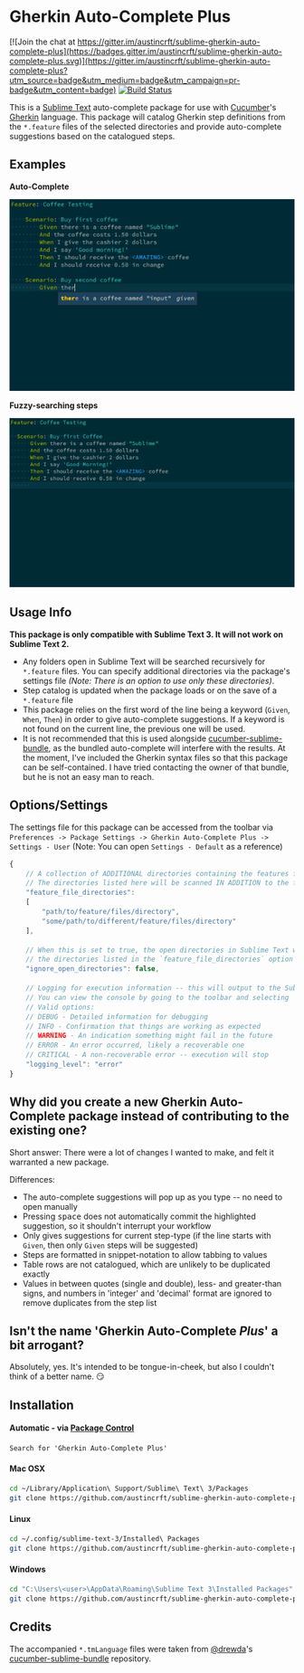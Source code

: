 # Gherkin Auto-Complete Plus

[![Join the chat at https://gitter.im/austincrft/sublime-gherkin-auto-complete-plus](https://badges.gitter.im/austincrft/sublime-gherkin-auto-complete-plus.svg)](https://gitter.im/austincrft/sublime-gherkin-auto-complete-plus?utm_source=badge&utm_medium=badge&utm_campaign=pr-badge&utm_content=badge)
[![Build Status](https://travis-ci.org/austincrft/sublime-gherkin-auto-complete-plus.svg?branch=master)](https://travis-ci.org/austincrft/sublime-gherkin-auto-complete-plus)

This is a [Sublime Text](http://www.sublimetext.com/) auto-complete package for use with [Cucumber](https://cucumber.io/)'s [Gherkin](https://cucumber.io/docs/reference#gherkin) language. This package will catalog Gherkin step definitions from the `*.feature` files of the selected directories and provide auto-complete suggestions based on the catalogued steps.

## Examples

**Auto-Complete**

![auto_complete](/img/auto_complete.gif)

**Fuzzy-searching steps**

![example](/img/list_steps_command.gif)


## Usage Info
**This package is only compatible with Sublime Text 3. It will not work on Sublime Text 2.**
- Any folders open in Sublime Text will be searched recursively for `*.feature` files. You can specify additional directories via the package's settings file *(Note: There is an option to use only these directories)*.
- Step catalog is updated when the package loads or on the save of a `*.feature` file
- This package relies on the first word of the line being a keyword (`Given`, `When`, `Then`) in order to give auto-complete suggestions. If a keyword is not found on the current line, the previous one will be used.
- It is not recommended that this is used alongside [cucumber-sublime-bundle](https://github.com/drewda/cucumber-sublime-bundle), as the bundled auto-complete will interfere with the results. At the moment, I've included the Gherkin syntax files so that this package can be self-contained. I have tried contacting the owner of that bundle, but he is not an easy man to reach.


## Options/Settings
The settings file for this package can be accessed from the toolbar via `Preferences -> Package Settings -> Gherkin Auto-Complete Plus -> Settings - User` (Note: You can open `Settings - Default` as a reference)

```javascript
{
    // A collection of ADDITIONAL directories containing the features files you would like to scan
    // The directories listed here will be scanned IN ADDITION to the folder(s) open in Sublime Text
    "feature_file_directories":
    [
        "path/to/feature/files/directory",
        "some/path/to/different/feature/files/directory"
    ],

    // When this is set to true, the open directories in Sublime Text will be ignored, and only
    // the directories listed in the `feature_file_directories` option will be used
    "ignore_open_directories": false,

    // Logging for execution information -- this will output to the Sublime Text Console
    // You can view the console by going to the toolbar and selecting `View -> Show Console`
    // Valid options:
    // DEBUG - Detailed information for debugging
    // INFO - Confirmation that things are working as expected
    // WARNING - An indication something might fail in the future
    // ERROR - An error occurred, likely a recoverable one
    // CRITICAL - A non-recoverable error -- execution will stop
    "logging_level": "error"
}
```


## Why did you create a new Gherkin Auto-Complete package instead of contributing to the existing one?
Short answer: There were a lot of changes I wanted to make, and felt it warranted a new package.

Differences:
- The auto-complete suggestions will pop up as you type -- no need to open manually
- Pressing <kbd>space</kbd> does not automatically commit the highlighted suggestion, so it shouldn't interrupt your workflow
- Only gives suggestions for current step-type (if the line starts with `Given`, then only `Given` steps will be suggested)
- Steps are formatted in snippet-notation to allow tabbing to values
- Table rows are not catalogued, which are unlikely to be duplicated exactly
- Values in between quotes (single and double), less- and greater-than signs, and numbers in 'integer' and 'decimal' format are ignored to remove duplicates from the step list


## Isn't the name 'Gherkin Auto-Complete *Plus*' a bit arrogant?
Absolutely, yes. It's intended to be tongue-in-cheek, but also I couldn't think of a better name. :smirk:


## Installation

#### Automatic - via [Package Control](https://packagecontrol.io/)
```
Search for 'Gherkin Auto-Complete Plus'
```

#### Mac OSX
``` bash
cd ~/Library/Application\ Support/Sublime\ Text\ 3/Packages
git clone https://github.com/austincrft/sublime-gherkin-auto-complete-plus.git "Gherkin Auto-Complete Plus"
```

#### Linux
``` bash
cd ~/.config/sublime-text-3/Installed\ Packages
git clone https://github.com/austincrft/sublime-gherkin-auto-complete-plus.git "Gherkin Auto-Complete Plus"
```

#### Windows
``` bash
cd "C:\Users\<user>\AppData\Roaming\Sublime Text 3\Installed Packages"
git clone https://github.com/austincrft/sublime-gherkin-auto-complete-plus.git "Gherkin Auto-Complete Plus"
```


## Credits
The accompanied `*.tmLanguage` files were taken from [@drewda](https://github.com/drewda)'s [cucumber-sublime-bundle](https://github.com/drewda/cucumber-sublime-bundle) repository.
